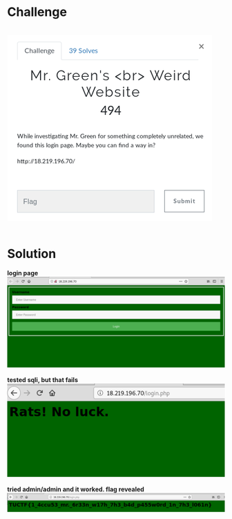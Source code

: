 # Challenge #
<br>![alt text](imgs/web002.png)
<br><br>
# Solution #
**login page**
<br>![alt text](imgs/web002-1.png)
<br><br>
**tested sqli, but that fails**
<br>![alt text](imgs/web002-2.png)
<br><br>
**tried admin/admin and it worked. flag revealed**
<br>![alt text](imgs/web002-3.png)